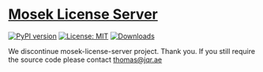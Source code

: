 # [Mosek License Server](https://tschm.github.io/mosek-license-server/book)

[![PyPI version](https://badge.fury.io/py/mosek-license-server.svg)](https://badge.fury.io/py/mosek-license-server)
[![License: MIT](https://img.shields.io/badge/License-MIT-yellow.svg)](LICENSE)
[![Downloads](https://static.pepy.tech/badge/mosek-license-server/month)](https://pepy.tech/project/mosek-license-server)

We discontinue mosek-license-server project.
Thank you. If you still require the source code please contact thomas@jqr.ae

